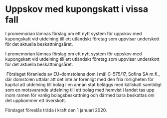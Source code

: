 # Uppskov med kupongskatt i vissa fall

I promemorian lämnas förslag om ett nytt system för uppskov med
kupongskatt vid utdelning till ett utländskt företag som uppvisar
underskott för det aktuella beskattningsåret.

I promemorian lämnas förslag om ett nytt system för uppskov med
kupongskatt vid utdelning till ett utländskt företag som uppvisar
underskott för det aktuella beskattningsåret.

 Förslaget föranleds av EU-domstolens dom i mål C-575/17, Sofina SA m.fl., där domstolen uttalar att det inte är förenligt med den fria rörligheten för kapital att utdelning till bolag i en annan stat beläggs med källskatt samtidigt som en motsvarande utdelning till ett bolag med hemvist i landet tas upp inom ramen för vanlig bolagsbeskattning och därmed bara beskattas om det uppkommer ett överskott.

Förslaget föreslås träda i kraft den 1 januari 2020.
